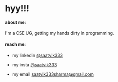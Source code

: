 # **hyy!!!**

#### about me:

<!-- ![aboutme](https://user-images.githubusercontent.com/75624562/154798631-ff499d69-8b9d-49c1-bcad-d835f0df6a83.png) -->

I'm a CSE UG, getting my hands dirty in programming.

#### reach me:

- my linkedin [@saatvik333](https://linkedin.com/in/saatvik333)

- my insta [@saatvik333](https://instagram.com/saatvik333)
  
- my email saatvik333sharma@gmail.com
